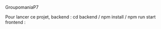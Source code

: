 GroupomaniaP7

Pour lancer ce projet, 
backend : cd backend / npm install / npm run start 
frontend :

